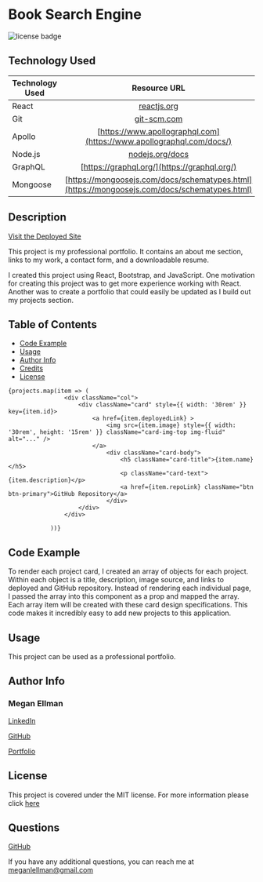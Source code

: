 # Book Search Engine
![license badge](https://img.shields.io/static/v1?label=license&message=MIT&color=blue)

## Technology Used 

| Technology Used         | Resource URL           | 
| ------------- |:-------------:| 
| React   | [reactjs.org](https://reactjs.org/docs/getting-started.html) |      |   
| Git | [git-scm.com](https://git-scm.com/)     |    
| Apollo | [https://www.apollographql.com](https://www.apollographql.com/docs/) |
| Node.js | [nodejs.org/docs](https://nodejs.org/docs/latest-v16.x/api/) |
| GraphQL | [https://graphql.org/](https://graphql.org/) |
| Mongoose | [https://mongoosejs.com/docs/schematypes.html](https://mongoosejs.com/docs/schematypes.html)|
    
## Description

[Visit the Deployed Site](https://megellman.github.io/react-portfolio/)
    
This project is my professional portfolio. It contains an about me section, links to my work, a contact form, and a downloadable resume. 

I created this project using React, Bootstrap, and JavaScript. One motivation for creating this project was to get more experience working with React. Another was to create a portfolio that could easily be updated as I build out my projects section. 

## Table of Contents
* [Code Example](#code-example)
* [Usage](#usage)
* [Author Info](#author-info)
* [Credits](#credits)
* [License](#license)

```
{projects.map(item => (
                <div className="col">
                    <div className="card" style={{ width: '30rem' }} key={item.id}>
                        <a href={item.deployedLink} >
                            <img src={item.image} style={{ width: '30rem', height: '15rem' }} className="card-img-top img-fluid" alt="..." />
                        </a>
                            <div className="card-body">
                                <h5 className="card-title">{item.name}</h5>
                                <p className="card-text">{item.description}</p>
                                <a href={item.repoLink} className="btn btn-primary">GitHub Repository</a>
                            </div>
                    </div>
                </div>

            ))}
```

## Code Example
To render each project card, I created an array of objects for each project. Within each object is a title, description, image source, and links to deployed and GitHub repository. Instead of rendering each individual page, I passed the array into this component as a prop and mapped the array. Each array item will be created with these card design specifications. This code makes it incredibly easy to add new projects to this application.  
  
## Usage
  
This project can be used as a professional portfolio.


## Author Info

### Megan Ellman

[LinkedIn](https://www.linkedin.com/in/megan-ellman/)

[GitHub](https://github.com/megellman)

[Portfolio](https://megellman.github.io/portfolio/)
      
## License
  
  This project is covered under the MIT license. For more information please click [here](https://choosealicense.com/)

## Questions

[GitHub](github.com/megellman)

If you have any additional questions, you can reach me at meganlellman@gmail.com
